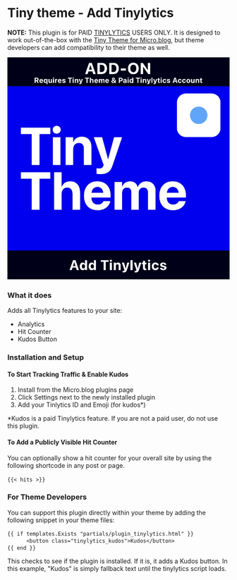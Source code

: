 # Tiny theme - Add Tinylytics

**NOTE:** This plugin is for PAID [TINYLYTICS](https://tinylytics.app) USERS ONLY. It is designed to work out-of-the-box with the [Tiny Theme for Micro.blog](https://tinyformicro.blog), but theme developers can add compatibility to their theme as well.

![Tiny Theme Head Graphic](https://github.com/MattSLangford/Tiny-theme-Tinylytics/blob/main/screenshot.jpg?raw=true)

### What it does
Adds all Tinylytics features to your site:

- Analytics
- Hit Counter
- Kudos Button

### Installation and Setup

#### To Start Tracking Traffic & Enable Kudos
1. Install from the Micro.blog plugins page
2. Click Settings next to the newly installed plugin
3. Add your Tinlytics ID and Emoji (for kudos*)

*Kudos is a paid Tinylytics feature. If you are not a paid user, do not use this plugin.

#### To Add a Publicly Visible Hit Counter
You can optionally show a hit counter for your overall site by using the following shortcode in any post or page.

`{{< hits >}}`

### For Theme Developers

You can support this plugin directly within your theme by adding the following snippet in your theme files:

```
{{ if templates.Exists "partials/plugin_tinylytics.html" }}
	  <button class="tinylytics_kudos">Kudos</button>
{{ end }}
```

This checks to see if the plugin is installed. If it is, it adds a Kudos button. In this example, "Kudos" is simply fallback text until the tinylytics script loads.
